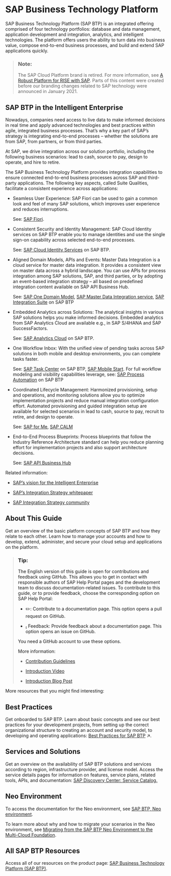 <!-- loio6a2c1ab5a31b4ed9a2ce17a5329e1dd8 -->

<link rel="stylesheet" type="text/css" href="css/sap-icons.css"/>

# SAP Business Technology Platform

SAP Business Technology Platform \(SAP BTP\) is an integrated offering comprised of four technology portfolios: database and data management, application development and integration, analytics, and intelligent technologies. The platform offers users the ability to turn data into business value, compose end-to-end business processes, and build and extend SAP applications quickly.


> ### Note:  
> The SAP Cloud Platform brand is retired. For more information, see [A Robust Platform for RISE with SAP](https://blogs.sap.com/2021/01/27/a-robust-platform-for-rise-with-sap/). Parts of this content were created before our branding changes related to SAP technology were announced in January 2021.



<a name="loio6a2c1ab5a31b4ed9a2ce17a5329e1dd8__section_h42_mhq_g5b"/>

## SAP BTP in the Intelligent Enterprise

Nowadays, companies need access to live data to make informed decisions in real time and apply advanced technologies and best practices within agile, integrated business processes. That’s why a key part of SAP’s strategy is integrating end-to-end processes – whether the solutions are from SAP, from partners, or from third parties.

At SAP, we drive integration across our solution portfolio, including the following business scenarios: lead to cash, source to pay, design to operate, and hire to retire.

The SAP Business Technology Platform provides integration capabilities to ensure connected end-to-end business processes across SAP and third-party applications. The following key aspects, called Suite Qualities, facilitate a consistent experience across applications:

-   Seamless User Experience: SAP Fiori can be used to gain a common look and feel of many SAP solutions, which improves user experience and reduces interruptions.

    See: [SAP Fiori](https://www.sap.com/products/technology-platform/fiori.html).

-   Consistent Security and Identity Management: SAP Cloud Identity services on SAP BTP enable you to manage identities and use the single sign-on capability across selected end-to-end processes.

    See: [SAP Cloud Identity Services](https://help.sap.com/docs/SAP_CLOUD_IDENTITY?version=Cloud) on SAP BTP.

-   Aligned Domain Models, APIs and Events: Master Data Integration is a cloud service for master data integration. It provides a consistent view on master data across a hybrid landscape. You can use APIs for process integration among SAP solutions, SAP, and third parties, or by adopting an event-based integration strategy – all based on predefined integration content available on SAP API Business Hub.

    See: [SAP One Domain Model](https://api.sap.com/sap-one-domain-model), [SAP Master Data Integration service](https://discovery-center.cloud.sap/serviceCatalog/master-data-integration?region=all), [SAP Integration Suite](https://www.sap.com/products/technology-platform/integration-suite.html) on SAP BTP

-   Embedded Analytics across Solutions: The analytical insights in various SAP solutions helps you make informed decisions. Embedded analytics from SAP Analytics Cloud are available e.g., in SAP S/4HANA and SAP SuccessFactors.

    See: [SAP Analytics Cloud](https://www.sap.com/products/technology-platform/cloud-analytics.html) on SAP BTP.

-   One Workflow Inbox: With the unified view of pending tasks across SAP solutions in both mobile and desktop environments, you can complete tasks faster.

    See: [SAP Task Center](https://help.sap.com/docs/TASK_CENTER) on SAP BTP, [SAP Mobile Start](https://help.sap.com/docs/SAP_MOBILE_START). For full workflow modeling and visibility capabilities leverage, see: [SAP Process Automation](https://www.sap.com/products/technology-platform/process-automation.html?campaigncode=crm-ya22-int-1517065&source=ppc-de-google_ads-search-71700000093393983-58700007789267837-btp_btp-x-x-x&dfa=1&gclid=EAIaIQobChMIosu48pm--AIVjOR3Ch2ybga1EAAYASAAEgLwcfD_BwE&gclsrc=aw.ds) on SAP BTP

-   Coordinated Lifecycle Management: Harmonized provisioning, setup and operations, and monitoring solutions allow you to optimize implementation projects and reduce manual integration configuration effort. Automated provisioning and guided integration setup are available for selected scenarios in lead to cash, source to pay, recruit to retire, and design to operate.

    See: [SAP for Me](https://me.sap.com/), [SAP CALM](https://support.sap.com/en/alm/sap-cloud-alm.html)

-   End-to-End Process Blueprints: Process blueprints that follow the Industry Reference Architecture standard can help you reduce planning effort for implementation projects and also support architecture decisions.

    See: [SAP API Business Hub](https://api.sap.com/)


Related information:

-   [SAP’s vision for the Intelligent Enterprise](https://www.sap.com/intelligent-enterprise.html)

-   [SAP’s Integration Strategy whitepaper](https://www.sap.com/documents/2020/02/520ea921-847d-0010-87a3-c30de2ffd8ff.html) 

-   [SAP Integration Strategy community](https://community.sap.com/topics/integration-strategy)




<a name="loio6a2c1ab5a31b4ed9a2ce17a5329e1dd8__section_btc_lyr_fnb"/>

## About This Guide

Get an overview of the basic platform concepts of SAP BTP and how they relate to each other. Learn how to manage your accounts and how to develop, extend, administer, and secure your cloud setup and applications on the platform.

> ### Tip:  
> The English version of this guide is open for contributions and feedback using GitHub. This allows you to get in contact with responsible authors of SAP Help Portal pages and the development team to discuss documentation-related issues. To contribute to this guide, or to provide feedback, choose the corresponding option on SAP Help Portal:
> 
> -   :pencil2:: Contribute to a documentation page. This option opens a pull request on GitHub.
> 
> -   <span class="SAP-icons"></span> Feedback: Provide feedback about a documentation page. This option opens an issue on GitHub.
> 
> 
> You need a GitHub account to use these options.
> 
> More information:
> 
> -   [Contribution Guidelines](https://help.sap.com/docs/open-documentation-initiative/contribution-guidelines/readme.html)
> 
> -   [Introduction Video](https://www.youtube.com/watch?v=WJ0oarMlVW4)
> 
> -   [Introduction Blog Post](https://blogs.sap.com/2021/11/29/sap-btp-documentation-goes-github-new-collaboration-process/)

More resources that you might find interesting:



<a name="loio6a2c1ab5a31b4ed9a2ce17a5329e1dd8__section_d4s_lyr_fnb"/>

## Best Practices

Get onboarded to SAP BTP. Learn about basic concepts and see our best practices for your development projects, from setting up the correct organizational structure to creating an account and security model, to developing and operating applications: [Best Practices for SAP BTP](https://help.sap.com/viewer/df50977d8bfa4c9a8a063ddb37113c43/Cloud/en-US/9f2bb927464e4d1ba3d13b2d79ca9bd1.html "This document helps you plan and set up your landscape and your lifecycle management for running applications on SAP Business Technology Platform (SAP BTP). It contains best practices and recommendations for planning development projects – from setting up the correct organizational structure to creating an account and security model, to developing and operating applications.") :arrow_upper_right:.



<a name="loio6a2c1ab5a31b4ed9a2ce17a5329e1dd8__section_lxy_lyr_fnb"/>

## Services and Solutions

Get an overview on the availability of SAP BTP solutions and services according to region, infrastructure provider, and license model. Access the service details pages for information on features, service plans, related tools, APIs, and documentation: [SAP Discovery Center: Service Catalog.](http://help.sap.com/disclaimer?site=https://discovery-center.cloud.sap/viewServices)



<a name="loio6a2c1ab5a31b4ed9a2ce17a5329e1dd8__section_ovh_zyr_fnb"/>

## Neo Environment

To access the documentation for the Neo environment, see [SAP BTP, Neo environment](https://help.sap.com/viewer/ea72206b834e4ace9cd834feed6c0e09/Cloud/en-US).

To learn more about why and how to migrate your scenarios in the Neo environment, see [Migrating from the SAP BTP Neo Environment to the Multi-Cloud Foundation](https://help.sap.com/viewer/b017fc4f944e4eb5b31501b3d1b6a1f0/Cloud/en-US/aae4e0ae1cdf434b908c3c8cf3ea942a.html).



<a name="loio6a2c1ab5a31b4ed9a2ce17a5329e1dd8__section_nhv_syr_fnb"/>

## All SAP BTP Resources

Access all of our resources on the product page: [SAP Business Technology Platform \(SAP BTP\)](https://help.sap.com/viewer/product/CP/Cloud/en-US?task=discover_task).

